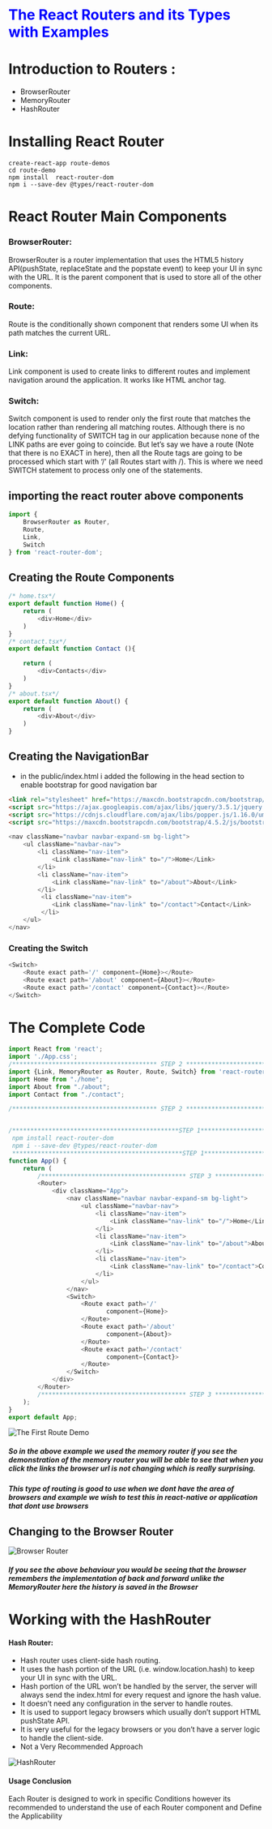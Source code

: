 <h1 style="color:blue">The React Routers and its Types with Examples</h1> 

# Introduction to Routers : 
*  BrowserRouter 
*  MemoryRouter 
*  HashRouter 

# Installing React Router 
~~~shell script
create-react-app route-demos
cd route-demo
npm install  react-router-dom 
npm i --save-dev @types/react-router-dom
~~~

# React Router Main Components
### BrowserRouter: 
BrowserRouter is a router implementation that uses the HTML5 history API(pushState, replaceState and the popstate event) to keep your UI in sync with the URL. It is the parent component that is used to store all of the other components.

### Route: 
Route is the conditionally shown component that renders some UI when its path matches the current URL.

### Link: 
Link component is used to create links to different routes and implement navigation around the application. It works like HTML anchor tag.

### Switch: 
Switch component is used to render only the first route that matches the location rather than rendering all matching routes. Although there is no defying functionality of SWITCH tag in our application because none of the LINK paths are ever going to coincide. But let’s say we have a route (Note that there is no EXACT in here), then all the Route tags are going to be processed which start with ‘/’ (all Routes start with /). This is where we need SWITCH statement to process only one of the statements.

## importing the react router above components  
~~~typescript jsx 
import {
    BrowserRouter as Router,
    Route,
    Link,
    Switch
} from 'react-router-dom';
~~~


## Creating the Route Components  
~~~typescript jsx
/* home.tsx*/
export default function Home() {
    return (
        <div>Home</div>
    )
}
/* contact.tsx*/
export default function Contact (){

    return (
        <div>Contacts</div>
    )
}
/* about.tsx*/
export default function About() {
    return (
        <div>About</div>
    )
}
~~~


## Creating the NavigationBar
* in the public/index.html i added the following in the head section to enable bootstrap for good navigation bar  
~~~html
<link rel="stylesheet" href="https://maxcdn.bootstrapcdn.com/bootstrap/4.5.2/css/bootstrap.min.css">
<script src="https://ajax.googleapis.com/ajax/libs/jquery/3.5.1/jquery.min.js"></script>
<script src="https://cdnjs.cloudflare.com/ajax/libs/popper.js/1.16.0/umd/popper.min.js"></script>
<script src="https://maxcdn.bootstrapcdn.com/bootstrap/4.5.2/js/bootstrap.min.js"></script>
~~~

~~~typescript jsx
<nav className="navbar navbar-expand-sm bg-light">
    <ul className="navbar-nav">
        <li className="nav-item">
            <Link className="nav-link" to="/">Home</Link>
        </li>
        <li className="nav-item">
            <Link className="nav-link" to="/about">About</Link>
        </li>
         <li className="nav-item">
            <Link className="nav-link" to="/contact">Contact</Link>
         </li>
    </ul>
</nav>
~~~

### Creating the Switch 
~~~typescript jsx
<Switch>
    <Route exact path='/' component={Home}></Route>
    <Route exact path='/about' component={About}></Route>
    <Route exact path='/contact' component={Contact}></Route>
</Switch>
~~~


# The Complete Code 
~~~typescript jsx
import React from 'react';
import './App.css';
/**************************************** STEP 2 **********************************/
import {Link, MemoryRouter as Router, Route, Switch} from 'react-router-dom';
import Home from "./home";
import About from "./about";
import Contact from "./contact";

/**************************************** STEP 2 **********************************/


/**********************************************STEP 1***************************************
 npm install react-router-dom
 npm i --save-dev @types/react-router-dom
 ***********************************************STEP 1***************************************/
function App() {
    return (
        /**************************************** STEP 3 **********************************/
        <Router>
            <div className="App">
                <nav className="navbar navbar-expand-sm bg-light">
                    <ul className="navbar-nav">
                        <li className="nav-item">
                            <Link className="nav-link" to="/">Home</Link>
                        </li>
                        <li className="nav-item">
                            <Link className="nav-link" to="/about">About</Link>
                        </li>
                        <li className="nav-item">
                            <Link className="nav-link" to="/contact">Contact</Link>
                        </li>
                    </ul>
                </nav>
                <Switch>
                    <Route exact path='/'
                           component={Home}>
                    </Route>
                    <Route exact path='/about'
                           component={About}>
                    </Route>
                    <Route exact path='/contact'
                           component={Contact}>
                    </Route>
                </Switch>
            </div>
        </Router>
        /**************************************** STEP 3 **********************************/
    );
}
export default App;
~~~

![The First Route Demo](https://i.ibb.co/thMK9c8/Router.gif)

##### So in the above example we used the memory router if you see the demonstration of the memory router you will be able to see that when you click the links the browser url is not changing which is really surprising. 
##### This  type of routing is good to use when we dont have the area of browsers and example we wish to test this in react-native or application that dont use browsers 


## Changing to the Browser Router 

![Browser Router](https://i.ibb.co/MMYRK6T/Browser-Router.gif)
##### If you see the above behaviour you would be seeing that the browser remembers the implementation of back and forward unlike the MemoryRouter here the history is saved in the Browser



# Working with the HashRouter
#### Hash Router: 
* Hash router uses client-side hash routing. 
* It uses the hash portion of the URL (i.e. window.location.hash) to keep your UI in sync with the URL. 
* Hash portion of the URL won’t be handled by the server, the server will always send the index.html for every request and ignore the hash value. 
* It doesn’t need any configuration in the server to handle routes. 
* It is used to support legacy browsers which usually don’t support HTML pushState API. 
* It is very useful for the legacy browsers or you don’t have a server logic to handle the client-side. 
* Not a Very Recommended Approach

![HashRouter](https://i.ibb.co/2ncpqHt/Hash-Router.gif)

#### Usage Conclusion 
Each Router is designed to work in specific Conditions 
however its recommended to understand the use of each Router component and Define the Applicability 





